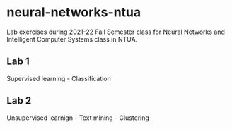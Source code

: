 # neural-networks-ntua
Lab exercises during 2021-22 Fall Semester class for Neural Networks and Intelligent Computer Systems class in NTUA.
## Lab 1
Supervised learning - Classification
## Lab 2
Unsupervised learnign - Text mining - Clustering
